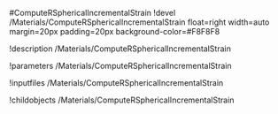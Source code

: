 <!-- MOOSE Object Documentation Stub: Remove this when content is added. -->
#ComputeRSphericalIncrementalStrain
!devel /Materials/ComputeRSphericalIncrementalStrain float=right width=auto margin=20px padding=20px background-color=#F8F8F8

!description /Materials/ComputeRSphericalIncrementalStrain

!parameters /Materials/ComputeRSphericalIncrementalStrain

!inputfiles /Materials/ComputeRSphericalIncrementalStrain

!childobjects /Materials/ComputeRSphericalIncrementalStrain
